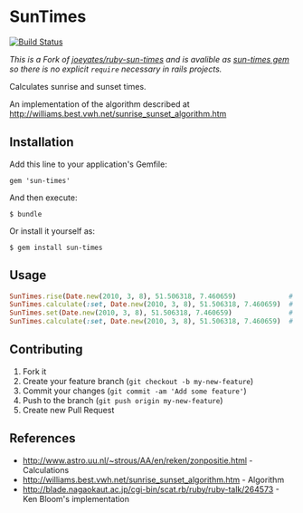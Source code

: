 # SunTimes
[![Build Status](https://secure.travis-ci.org/timoschilling/sun-times.png?branch=master)](http://travis-ci.org/timoschilling/sun-times)

_This is a Fork of [joeyates/ruby-sun-times](https://github.com/joeyates/ruby-sun-times) and is avalible as [sun-times gem](https://rubygems.org/gems/sun-times) so there is no explicit `require` necessary in rails projects._

Calculates sunrise and sunset times.

An implementation of the algorithm described at http://williams.best.vwh.net/sunrise_sunset_algorithm.htm

## Installation

Add this line to your application's Gemfile:

    gem 'sun-times'

And then execute:

    $ bundle

Or install it yourself as:

    $ gem install sun-times

## Usage
```ruby
SunTimes.rise(Date.new(2010, 3, 8), 51.506318, 7.460659)             # => 2010-03-08 06:01:02 UTC
SunTimes.calculate(:set, Date.new(2010, 3, 8), 51.506318, 7.460659)  # => 2010-03-08 06:01:02 UTC
SunTimes.set(Date.new(2010, 3, 8), 51.506318, 7.460659)              # => 2010-03-08 17:22:07 UTC
SunTimes.calculate(:set, Date.new(2010, 3, 8), 51.506318, 7.460659)  # => 2010-03-08 17:22:07 UTC
```

## Contributing

1. Fork it
2. Create your feature branch (`git checkout -b my-new-feature`)
3. Commit your changes (`git commit -am 'Add some feature'`)
4. Push to the branch (`git push origin my-new-feature`)
5. Create new Pull Request

## References

* http://www.astro.uu.nl/~strous/AA/en/reken/zonpositie.html - Calculations
* http://williams.best.vwh.net/sunrise_sunset_algorithm.htm - Algorithm
* http://blade.nagaokaut.ac.jp/cgi-bin/scat.rb/ruby/ruby-talk/264573 - Ken Bloom's implementation
